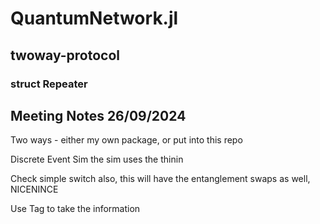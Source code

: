 # QuantumNetwork.jl

## twoway-protocol
### struct Repeater


## Meeting Notes 26/09/2024
Two ways - either my own package, or put into this repo

Discrete Event Sim
the sim uses the thinin 

Check simple switch also, this will have the entanglement swaps as well, NICENINCE

Use Tag to take the information
